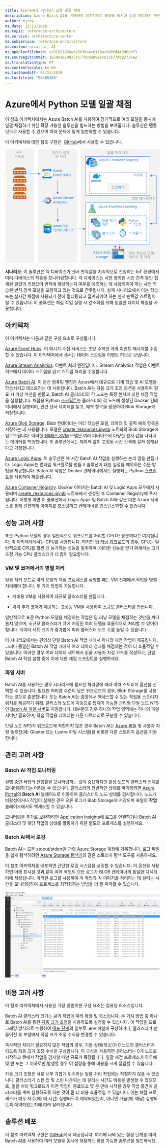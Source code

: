 ```yaml
---
title: Azure에서 Python 모델 일괄 채점
description: Azure Batch AI를 사용하여 정기적으로 모델을 동시에 일괄 채점하기 위한 확장 가능한 솔루션을 동시에 빌드하세요.
author: njray
ms.date: 12/13/2018
ms.topic: reference-architecture
ms.service: architecture-center
ms.subservice: reference-architecture
ms.custom: azcat-ai, AI
ms.openlocfilehash: a291821860a8e503ba4c6173ac6d8fd449d6ebf3
ms.sourcegitcommit: 1b50810208354577b00e89e5c031b774b02736e2
ms.translationtype: HT
ms.contentlocale: ko-KR
ms.lasthandoff: 01/23/2019
ms.locfileid: "54485369"
---
```

# <a name="batch-scoring-of-python-models-on-azure"></a>Azure에서 Python 모델 일괄 채점

이 참조 아키텍처에서는 Azure Batch AI를 사용하여 정기적으로 여러 모델을 동시에 일괄 채점하기 위한 확장 가능한 솔루션을 빌드하는 방법을 보여줍니다. 솔루션은 템플릿으로 사용할 수 있으며 여러 문제에 맞게 일반화할 수 있습니다.

이 아키텍처에 대한 참조 구현은  [GitHub][github]에서 사용할 수 있습니다.

![Azure에서 Python 모델 일괄 채점](./_images/batch-scoring-python.png)

**시나리오**: 이 솔루션은 각 디바이스가 센서 판독값을 지속적으로 전송하는 IoT 환경에서 여러 디바이스의 작동을 모니터링합니다. 각 디바이스는 사전 정의된 시간 간격 동안 집계된 일련의 측정값이 변칙에 해당하는지 여부를 예측하는 데 사용되어야 하는 사전 학습된 변칙 검색 모델을 포함하고 있는 것으로 간주됩니다. 실제 시나리오에서 이는 학습 또는 실시간 채점에 사용되기 전에 필터링되고 집계되어야 하는 센서 판독값 스트림이 될 수 있습니다. 이 솔루션은 채점 작업 실행 시 간소화를 위해 동일한 데이터 파일을 사용합니다.

## <a name="architecture"></a>아키텍처

이 아키텍처는 다음과 같은 구성 요소로 구성됩니다.

[Azure Event Hubs][event-hubs]. 이 메시지 수집 서비스는 초당 수백만 개의 이벤트 메시지를 수집할 수 있습니다. 이 아키텍처에서 센서는 데이터 스트림을 이벤트 허브로 보냅니다.

[Azure Stream Analytics][stream-analytics]. 이벤트 처리 엔진입니다. Stream Analytics 작업은 이벤트 허브에서 데이터 스트림을 읽고 스트림 처리를 수행합니다.

[Azure Batch AI][batch-ai]. 이 분산 컴퓨팅 엔진은 Azure에서 대규모로 기계 학습 및 AI 모델을 학습시키고 테스트하는 데 사용됩니다. Batch AI는 자동 크기 조정 옵션을 사용하여 필요 시 가상 머신을 만들고, Batch AI 클러스터의 각 노드는 특정 센서에 대한 채점 작업을 실행합니다. 채점용 Python [스크립트][python-script]는 클러스터의 각 노드에 생성된 Docker 컨테이너에서 실행되며, 관련 센서 데이터를 읽고, 예측 항목을 생성하여 Blob Storage에 저장합니다.

[Azure Blob Storage][storage]. Blob 컨테이너는 미리 학습된 모델, 데이터 및 출력 예측 항목을 저장하는 데 사용됩니다. 모델은 [create\_resources.ipynb][create-resources] 노트북의 Blob Storage에 업로드됩니다. 이러한 [1클래스 SVM][one-class-svm] 모델은 여러 디바이스의 다양한 센서 값을 나타내는 데이터를 학습합니다. 이 솔루션에서는 데이터 값이 고정된 시간 간격에 걸쳐 집계된다고 가정합니다.

[Azure Logic Apps][logic-apps]. 이 솔루션은 매 시간 Batch AI 작업을 실행하는 논리 앱을 만듭니다. Logic Apps는 런타임 워크플로를 만들고 솔루션에 대한 일정을 예약하는 쉬운 방법을 제공합니다. Batch AI 작업은 Docker 컨테이너에서도 실행되는 Python [스크립트][script]를 사용하여 제출됩니다.

[Azure Container Registry][acr]. Docker 이미지는 Batch AI 및 Logic Apps 모두에서 사용되며 [create\_resources.ipynb][create-resources] 노트북에서 생성된 후 Container Registry에 푸시됩니다. 이렇게 하면 이 솔루션에서 Logic Apps 및 Batch AI와 같은 다른 Azure 서비스를 통해 간편하게 이미지를 호스팅하고 컨테이너를 인스턴스화할 수 있습니다.

## <a name="performance-considerations"></a>성능 고려 사항

표준 Python 모델의 경우 일반적으로 워크로드를 처리할 CPU가 충분하다고 여겨집니다. 이 아키텍처에서는 CPU를 사용합니다. 하지만 [딥 러닝 워크로드][deep]의 경우, GPU는 일반적으로 CPU를 훨씬 더 능가하는 성능을 발휘하며, 이러한 성능을 얻기 위해서는 크기 조정 가능 CPU 클러스터가 더 많이 필요합니다.

### <a name="parallelizing-across-vms-vs-cores"></a>VM 및 코어에서의 병렬 처리

일괄 처리 모드로 여러 모델의 채점 프로세스를 실행할 때는 VM 전체에서 작업을 병렬 처리해야 합니다. 두 가지 방법이 가능합니다.

* 저비용 VM을 사용하여 대규모 클러스터를 만듭니다.

* 각각 추가 코어가 제공되는 고성능 VM을 사용하여 소규모 클러스터를 만듭니다.

일반적으로 표준 Python 모델을 채점하는 작업은 딥 러닝 모델을 채점하는 것만큼 까다롭지 않으며, 소규모 클러스터가 큐에 저장된 여러 모델을 효율적으로 처리할 수 있어야 합니다. 데이터 세트 크기가 증가함에 따라 클러스터 노드 수를 늘릴 수 있습니다.

이 시나리오에서는 편의상 단일 Batch AI 작업 내에서 하나의 채점 작업이 제출됩니다. 그러나 동일한 Batch AI 작업 내에서 여러 데이터 청크를 채점하는 것이 더 효율적일 수 있습니다. 이러한 경우 여러 데이터 세트에서 읽을 사용자 지정 코드를 작성하고, 단일 Batch AI 작업 실행 중에 이에 대한 채점 스크립트를 실행하세요.

### <a name="file-servers"></a>파일 서버

Batch AI를 사용하는 경우 시나리오에 필요한 처리량에 따라 여러 스토리지 옵션을 선택할 수 있습니다. 필요한 처리량 수준이 낮은 워크로드의 경우, Blob Storage를 사용하는 것으로 충분합니다. 또는 Batch AI는 중앙에서 액세스할 수 있는 작업용 스토리지 위치를 제공하기 위해, 클러스터 노드에 자동으로 탑재가 가능한 관리형 단일 노드 NFS인 [Batch AI 파일 서버][bai-file-server]도 지원합니다. 대부분의 경우 하나의 작업 영역에는 하나의 파일 서버만 필요하며, 학습 작업용 데이터는 다른 디렉터리로 구분할 수 있습니다.

단일 노드 NFS가 워크로드에 적합하지 않은 경우 Batch AI는 [Azure 파일][azure-files] 및 사용자 지정 솔루션(예: Gluster 또는 Lustre 파일 시스템)을 비롯한 다른 스토리지 옵션을 지원합니다.

## <a name="management-considerations"></a>관리 고려 사항

### <a name="monitoring-batch-ai-jobs"></a>Batch AI 작업 모니터링

실행 중인 작업의 진행률을 모니터링하는 것이 중요하지만 활성 노드의 클러스터 전체를 모니터링하기는 어려울 수 있습니다. 클러스터의 전반적인 상태를 파악하려면 [Azure Portal][portal]의 **Batch AI** 블레이드로 이동하여 클러스터의 노드 상태를 검사합니다. 노드가 비활성이거나 작업이 실패한 경우 오류 로그가 Blob Storage에 저장되며 포털의 **작업** 블레이드에서도 액세스할 수 있습니다.

모니터링을 추가로 보완하려면 [Application Insights][ai]에 로그를 연결하거나 Batch AI 클러스터 및 해당 작업의 상태를 폴링하기 위한 별도의 프로세스를 실행하세요.

### <a name="logging-in-batch-ai"></a>Batch AI에서 로깅

Batch AI는 모든 stdout/stderr을 관련 Azure Storage 계정에 기록합니다. 로그 파일을 쉽게 탐색하려면 [Azure Storage 탐색기][explorer]와 같은 스토리지 탐색 도구를 사용하세요.

이 참조 아키텍처를 배포하면 간단한 로깅 시스템을 설정할 수 있습니다. 이 옵션을 사용하면 아래 표시된 것과 같이 여러 작업의 모든 로그가 BLOB 컨테이너의 동일한 디렉터리에 저장됩니다. 이러한 로그를 사용하여 각 작업과 각 이미지를 처리하는 데 걸리는 시간을 모니터링하여 프로세스를 최적화하는 방법을 더 잘 파악할 수 있습니다.

![Azure Storage 탐색기](./_images/batch-scoring-python-monitor.png)

## <a name="cost-considerations"></a>비용 고려 사항

이 참조 아키텍처에서 사용된 가장 광범위한 구성 요소는 컴퓨팅 리소스입니다.

Batch AI 클러스터 크기는 큐의 작업에 따라 확장 및 축소됩니다. 두 가지 방법 중 하나로 Batch AI를 통한 [자동 크기 조정][automatic-scaling]을 사용하도록 설정할 수 있습니다. 이 작업을 프로그래밍 방식으로 수행하여 [배포 단계][github]의 일부로 .env 파일에 구성하거나, 클러스터가 만들어진 후 포털에서 직접 크기 조정 수식을 변경할 수 있습니다.

즉각적인 처리가 필요하지 않은 작업의 경우, 기본 상태(최소)가 0 노드의 클러스터가 되도록 자동 크기 조정 수식을 구성합니다. 이 구성을 사용하면 클러스터는 0개 노드로 시작하고 큐에서 작업을 감지할 때만 규모가 확장됩니다. 일괄 채점 프로세스가 하루에 몇 번 또는 그 이하로만 발생할 경우 이 설정을 통해 비용을 크게 절감할 수 있습니다.

자동 크기 조정은 서로 너무 가깝게 위치하는 일괄 처리 작업에는 적절하지 않을 수 있습니다. 클러스터가 스핀 업 및 스핀 다운되는 데 걸리는 시간도 비용을 발생할 수 있으므로, 일괄 처리 워크로드가 이전 작업이 종료되고 몇 분 안에 시작될 경우 작업 중간에 클러스터를 계속 실행하도록 하는 것이 좀 더 비용 효율적일 수 있습니다. 이는 채점 프로세스가 매우 자주(예: 매 시간) 실행되도록 예약되었는지, 아니면 가끔(예: 매달) 실행되도록 예약되었는지에 따라 달라집니다.

## <a name="deploy-the-solution"></a>솔루션 배포

이 참조 아키텍처 구현은 [GitHub][github]에서 제공됩니다. 여기에 나와 있는 설정 단계를 따라 Batch AI를 사용하여 여러 모델을 동시에 채점하는 확장 가능한 솔루션을 빌드하세요.

[acr]: /azure/container-registry/container-registry-intro
[ai]: /azure/application-insights/app-insights-overview
[automatic-scaling]: /azure/batch/batch-automatic-scaling
[azure-files]: /azure/storage/files/storage-files-introduction
[batch-ai]: /azure/batch-ai/
[bai-file-server]: /azure/batch-ai/resource-concepts#file-server
[create-resources]: https://github.com/Azure/BatchAIAnomalyDetection/blob/master/create_resources.ipynb
[deep]: /azure/architecture/reference-architectures/ai/batch-scoring-deep-learning
[event-hubs]: /azure/event-hubs/event-hubs-geo-dr
[explorer]: https://azure.microsoft.com/en-us/features/storage-explorer/
[github]: https://github.com/Azure/BatchAIAnomalyDetection
[logic-apps]: /azure/logic-apps/logic-apps-overview
[one-class-svm]: http://scikit-learn.org/stable/modules/generated/sklearn.svm.OneClassSVM.html
[portal]: https://portal.azure.com
[python-script]: https://github.com/Azure/BatchAIAnomalyDetection/blob/master/batchai/predict.py
[script]: https://github.com/Azure/BatchAIAnomalyDetection/blob/master/sched/submit_jobs.py
[storage]: /azure/storage/blobs/storage-blobs-overview
[stream-analytics]: /azure/stream-analytics/
